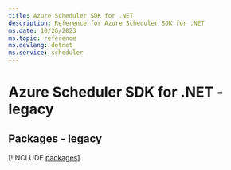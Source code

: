 ```yaml
---
title: Azure Scheduler SDK for .NET
description: Reference for Azure Scheduler SDK for .NET
ms.date: 10/26/2023
ms.topic: reference
ms.devlang: dotnet
ms.service: scheduler
---
```

# Azure Scheduler SDK for .NET - legacy
## Packages - legacy
[!INCLUDE [packages](scheduler-index.md)]